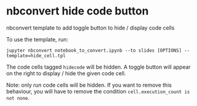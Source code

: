 # nbconvert hide code button
nbconvert template to add toggle button to hide / display code cells

To use the template, run:
```
jupyter nbconvert notebook_to_convert.ipynb --to slides [OPTIONS] --template=hide_cell.tpl
```

The code cells tagged `hidecode` will be hidden. A toggle button will appear on the right to display / hide the given code cell.

Note: only _run_ code cells will be hidden. If you want to remove this behaviour, you will have to remove the condition `cell.execution_count is not none`.
